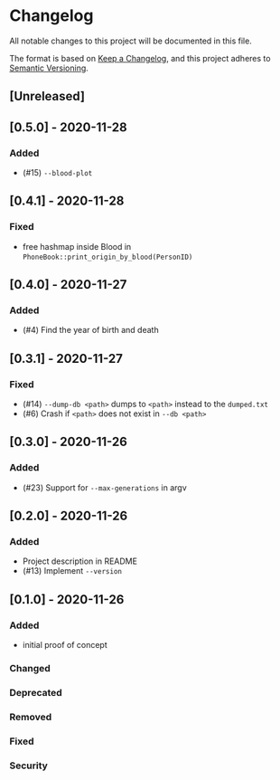 # Changelog
All notable changes to this project will be documented in this file.

The format is based on [Keep a Changelog](https://keepachangelog.com/en/1.0.0/),
and this project adheres to [Semantic Versioning](https://semver.org/spec/v2.0.0.html).

## [Unreleased]

## [0.5.0] - 2020-11-28
### Added
- (#15) `--blood-plot`

## [0.4.1] - 2020-11-28
### Fixed
- free hashmap inside Blood in `PhoneBook::print_origin_by_blood(PersonID)`

## [0.4.0] - 2020-11-27
### Added
- (#4) Find the year of birth and death

## [0.3.1] - 2020-11-27
### Fixed
- (#14) `--dump-db <path>` dumps to `<path>` instead to the `dumped.txt`
- (#6) Crash if `<path>` does not exist in `--db <path>`

## [0.3.0] - 2020-11-26
### Added
- (#23) Support for `--max-generations` in argv

## [0.2.0] - 2020-11-26
### Added
- Project description in README
- (#13) Implement `--version`

## [0.1.0] - 2020-11-26
### Added
- initial proof of concept

### Changed

### Deprecated

### Removed

### Fixed

### Security
